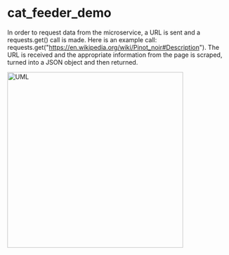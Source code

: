 # cat_feeder_demo

In order to request data from the microservice, a URL is sent and a requests.get() call is made. Here is an example
call: requests.get("https://en.wikipedia.org/wiki/Pinot_noir#Description"). The URL is received and the appropriate
information from the page is scraped, turned into a JSON object and then returned.


<img width="400" alt="UML" src="https://user-images.githubusercontent.com/11323552/236707908-222e5cd6-3e95-4409-8471-62cfe1424bed.png">
